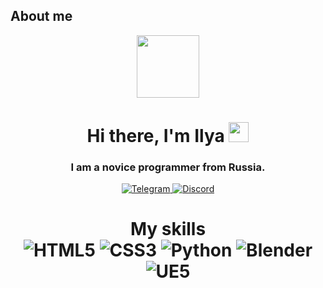 ## About me
<div id="header" align="center">
  <img src="https://media.giphy.com/media/M9gbBd9nbDrOTu1Mqx/giphy.gif" width="100"/>
</div>
<h1 align="center">Hi there, I'm Ilya</a> 
<img src="https://github.com/blackcater/blackcater/raw/main/images/Hi.gif" height="32"/>
<h3 align="center">I am a novice programmer from Russia.</h3>
<div id="badges" align = center>
  <a href = https://www.telegram.com/>
   <img src="https://img.shields.io/badge/Telegram-blue?style=for-the-badge&logo=telegram&logoColor=white" alt="Telegram"/>
  </a>
    <a href = https://discord.com/>
   <img src="https://img.shields.io/badge/Discord-purple?style=for-the-badge&logo=discord&logoColor=white" alt="Discord"/>
  </a>
</div>
<div id="viewer" align = center>
  <img src="https://komarev.com/ghpvc/?username=deashii&style=flat-square&color=blue" alt=""/>
</div>
  <h1 align="center">My skills</a> 
<div id="skills">
    <a>
   <img src="https://img.shields.io/badge/HTML5-orange?style=for-the-badge&logo=HTML5&logoColor=white" alt="HTML5"/>
    </a>
    <a>
   <img src="https://img.shields.io/badge/CSS3-blue?style=for-the-badge&logo=css3&logoColor=white" alt="CSS3"/>
    </a>
    <a>
   <img src="https://img.shields.io/badge/Python-green?style=for-the-badge&logo=python&logoColor=white" alt="Python"/>
    </a>
    <a>
   <img src="https://img.shields.io/badge/Blender-orange?style=for-the-badge&logo=blender&logoColor=white" alt="Blender"/>
    </a>
    <a>
   <img src="https://img.shields.io/badge/UE-black?style=for-the-badge&logo=unrealengine&logoColor=white" alt="UE5"/>
    </a>
</div>
